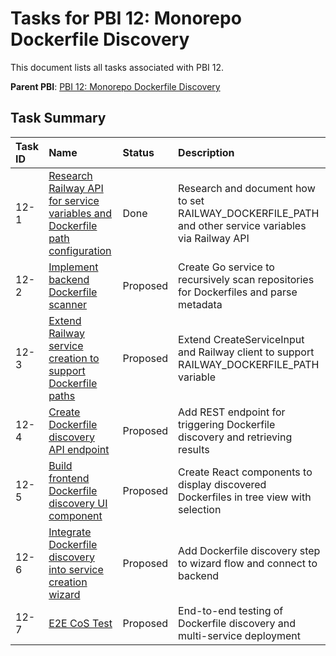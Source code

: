 # Tasks for PBI 12: Monorepo Dockerfile Discovery

This document lists all tasks associated with PBI 12.

**Parent PBI**: [PBI 12: Monorepo Dockerfile Discovery](./prd.md)

## Task Summary

| Task ID | Name | Status | Description |
| :------ | :--------------------------------------- | :------- | :--------------------------------- |
| 12-1 | [Research Railway API for service variables and Dockerfile path configuration](./12-1.md) | Done | Research and document how to set RAILWAY_DOCKERFILE_PATH and other service variables via Railway API |
| 12-2 | [Implement backend Dockerfile scanner](./12-2.md) | Proposed | Create Go service to recursively scan repositories for Dockerfiles and parse metadata |
| 12-3 | [Extend Railway service creation to support Dockerfile paths](./12-3.md) | Proposed | Extend CreateServiceInput and Railway client to support RAILWAY_DOCKERFILE_PATH variable |
| 12-4 | [Create Dockerfile discovery API endpoint](./12-4.md) | Proposed | Add REST endpoint for triggering Dockerfile discovery and retrieving results |
| 12-5 | [Build frontend Dockerfile discovery UI component](./12-5.md) | Proposed | Create React components to display discovered Dockerfiles in tree view with selection |
| 12-6 | [Integrate Dockerfile discovery into service creation wizard](./12-6.md) | Proposed | Add Dockerfile discovery step to wizard flow and connect to backend |
| 12-7 | [E2E CoS Test](./12-7.md) | Proposed | End-to-end testing of Dockerfile discovery and multi-service deployment |

